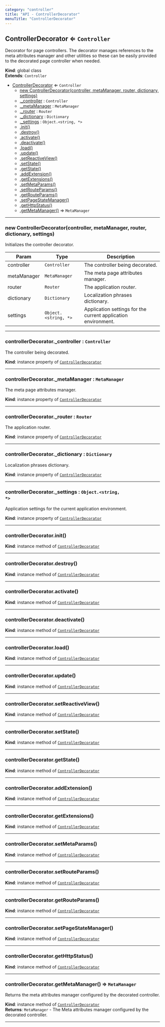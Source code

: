 ```yaml
---
category: "controller"
title: "API - ControllerDecorator"
menuTitle: "ControllerDecorator"
---
```


## ControllerDecorator ⇐ <code>Controller</code>&nbsp;<a name="ControllerDecorator" href="https://github.com/seznam/ima/tree/17.5.3/controller/ControllerDecorator.js#L21" target="_blank"><span class="icon"><i class="fas fa-external-link-alt fa-xs"></i></span></a>
Decorator for page controllers. The decorator manages references to the meta
attributes manager and other utilities so these can be easily provided to
the decorated page controller when needed.

**Kind**: global class  
**Extends**: <code>Controller</code>  

* [ControllerDecorator](#ControllerDecorator) ⇐ <code>Controller</code>
    * [new ControllerDecorator(controller, metaManager, router, dictionary, settings)](#new_ControllerDecorator_new)
    * [._controller](#ControllerDecorator+_controller) : <code>Controller</code>
    * [._metaManager](#ControllerDecorator+_metaManager) : <code>MetaManager</code>
    * [._router](#ControllerDecorator+_router) : <code>Router</code>
    * [._dictionary](#ControllerDecorator+_dictionary) : <code>Dictionary</code>
    * [._settings](#ControllerDecorator+_settings) : <code>Object.&lt;string, \*&gt;</code>
    * [.init()](#ControllerDecorator+init)
    * [.destroy()](#ControllerDecorator+destroy)
    * [.activate()](#ControllerDecorator+activate)
    * [.deactivate()](#ControllerDecorator+deactivate)
    * [.load()](#ControllerDecorator+load)
    * [.update()](#ControllerDecorator+update)
    * [.setReactiveView()](#ControllerDecorator+setReactiveView)
    * [.setState()](#ControllerDecorator+setState)
    * [.getState()](#ControllerDecorator+getState)
    * [.addExtension()](#ControllerDecorator+addExtension)
    * [.getExtensions()](#ControllerDecorator+getExtensions)
    * [.setMetaParams()](#ControllerDecorator+setMetaParams)
    * [.setRouteParams()](#ControllerDecorator+setRouteParams)
    * [.getRouteParams()](#ControllerDecorator+getRouteParams)
    * [.setPageStateManager()](#ControllerDecorator+setPageStateManager)
    * [.getHttpStatus()](#ControllerDecorator+getHttpStatus)
    * [.getMetaManager()](#ControllerDecorator+getMetaManager) ⇒ <code>MetaManager</code>


* * *

### new ControllerDecorator(controller, metaManager, router, dictionary, settings)&nbsp;<a name="new_ControllerDecorator_new"></a>
Initializes the controller decorator.


| Param | Type | Description |
| --- | --- | --- |
| controller | <code>Controller</code> | The controller being decorated. |
| metaManager | <code>MetaManager</code> | The meta page attributes manager. |
| router | <code>Router</code> | The application router. |
| dictionary | <code>Dictionary</code> | Localization phrases dictionary. |
| settings | <code>Object.&lt;string, \*&gt;</code> | Application settings for the        current application environment. |


* * *

### controllerDecorator.\_controller : <code>Controller</code>&nbsp;<a name="ControllerDecorator+_controller" href="https://github.com/seznam/ima/tree/17.5.3/controller/ControllerDecorator.js#L29" target="_blank"><span class="icon"><i class="fas fa-external-link-alt fa-xs"></i></span></a>
The controller being decorated.

**Kind**: instance property of [<code>ControllerDecorator</code>](#ControllerDecorator)  

* * *

### controllerDecorator.\_metaManager : <code>MetaManager</code>&nbsp;<a name="ControllerDecorator+_metaManager" href="https://github.com/seznam/ima/tree/17.5.3/controller/ControllerDecorator.js#L36" target="_blank"><span class="icon"><i class="fas fa-external-link-alt fa-xs"></i></span></a>
The meta page attributes manager.

**Kind**: instance property of [<code>ControllerDecorator</code>](#ControllerDecorator)  

* * *

### controllerDecorator.\_router : <code>Router</code>&nbsp;<a name="ControllerDecorator+_router" href="https://github.com/seznam/ima/tree/17.5.3/controller/ControllerDecorator.js#L43" target="_blank"><span class="icon"><i class="fas fa-external-link-alt fa-xs"></i></span></a>
The application router.

**Kind**: instance property of [<code>ControllerDecorator</code>](#ControllerDecorator)  

* * *

### controllerDecorator.\_dictionary : <code>Dictionary</code>&nbsp;<a name="ControllerDecorator+_dictionary" href="https://github.com/seznam/ima/tree/17.5.3/controller/ControllerDecorator.js#L50" target="_blank"><span class="icon"><i class="fas fa-external-link-alt fa-xs"></i></span></a>
Localization phrases dictionary.

**Kind**: instance property of [<code>ControllerDecorator</code>](#ControllerDecorator)  

* * *

### controllerDecorator.\_settings : <code>Object.&lt;string, \*&gt;</code>&nbsp;<a name="ControllerDecorator+_settings" href="https://github.com/seznam/ima/tree/17.5.3/controller/ControllerDecorator.js#L57" target="_blank"><span class="icon"><i class="fas fa-external-link-alt fa-xs"></i></span></a>
Application settings for the current application environment.

**Kind**: instance property of [<code>ControllerDecorator</code>](#ControllerDecorator)  

* * *

### controllerDecorator.init()&nbsp;<a name="ControllerDecorator+init" href="https://github.com/seznam/ima/tree/17.5.3/controller/ControllerDecorator.js#L63" target="_blank"><span class="icon"><i class="fas fa-external-link-alt fa-xs"></i></span></a>
**Kind**: instance method of [<code>ControllerDecorator</code>](#ControllerDecorator)  

* * *

### controllerDecorator.destroy()&nbsp;<a name="ControllerDecorator+destroy" href="https://github.com/seznam/ima/tree/17.5.3/controller/ControllerDecorator.js#L70" target="_blank"><span class="icon"><i class="fas fa-external-link-alt fa-xs"></i></span></a>
**Kind**: instance method of [<code>ControllerDecorator</code>](#ControllerDecorator)  

* * *

### controllerDecorator.activate()&nbsp;<a name="ControllerDecorator+activate" href="https://github.com/seznam/ima/tree/17.5.3/controller/ControllerDecorator.js#L77" target="_blank"><span class="icon"><i class="fas fa-external-link-alt fa-xs"></i></span></a>
**Kind**: instance method of [<code>ControllerDecorator</code>](#ControllerDecorator)  

* * *

### controllerDecorator.deactivate()&nbsp;<a name="ControllerDecorator+deactivate" href="https://github.com/seznam/ima/tree/17.5.3/controller/ControllerDecorator.js#L84" target="_blank"><span class="icon"><i class="fas fa-external-link-alt fa-xs"></i></span></a>
**Kind**: instance method of [<code>ControllerDecorator</code>](#ControllerDecorator)  

* * *

### controllerDecorator.load()&nbsp;<a name="ControllerDecorator+load" href="https://github.com/seznam/ima/tree/17.5.3/controller/ControllerDecorator.js#L91" target="_blank"><span class="icon"><i class="fas fa-external-link-alt fa-xs"></i></span></a>
**Kind**: instance method of [<code>ControllerDecorator</code>](#ControllerDecorator)  

* * *

### controllerDecorator.update()&nbsp;<a name="ControllerDecorator+update" href="https://github.com/seznam/ima/tree/17.5.3/controller/ControllerDecorator.js#L98" target="_blank"><span class="icon"><i class="fas fa-external-link-alt fa-xs"></i></span></a>
**Kind**: instance method of [<code>ControllerDecorator</code>](#ControllerDecorator)  

* * *

### controllerDecorator.setReactiveView()&nbsp;<a name="ControllerDecorator+setReactiveView" href="https://github.com/seznam/ima/tree/17.5.3/controller/ControllerDecorator.js#L105" target="_blank"><span class="icon"><i class="fas fa-external-link-alt fa-xs"></i></span></a>
**Kind**: instance method of [<code>ControllerDecorator</code>](#ControllerDecorator)  

* * *

### controllerDecorator.setState()&nbsp;<a name="ControllerDecorator+setState" href="https://github.com/seznam/ima/tree/17.5.3/controller/ControllerDecorator.js#L112" target="_blank"><span class="icon"><i class="fas fa-external-link-alt fa-xs"></i></span></a>
**Kind**: instance method of [<code>ControllerDecorator</code>](#ControllerDecorator)  

* * *

### controllerDecorator.getState()&nbsp;<a name="ControllerDecorator+getState" href="https://github.com/seznam/ima/tree/17.5.3/controller/ControllerDecorator.js#L119" target="_blank"><span class="icon"><i class="fas fa-external-link-alt fa-xs"></i></span></a>
**Kind**: instance method of [<code>ControllerDecorator</code>](#ControllerDecorator)  

* * *

### controllerDecorator.addExtension()&nbsp;<a name="ControllerDecorator+addExtension" href="https://github.com/seznam/ima/tree/17.5.3/controller/ControllerDecorator.js#L126" target="_blank"><span class="icon"><i class="fas fa-external-link-alt fa-xs"></i></span></a>
**Kind**: instance method of [<code>ControllerDecorator</code>](#ControllerDecorator)  

* * *

### controllerDecorator.getExtensions()&nbsp;<a name="ControllerDecorator+getExtensions" href="https://github.com/seznam/ima/tree/17.5.3/controller/ControllerDecorator.js#L135" target="_blank"><span class="icon"><i class="fas fa-external-link-alt fa-xs"></i></span></a>
**Kind**: instance method of [<code>ControllerDecorator</code>](#ControllerDecorator)  

* * *

### controllerDecorator.setMetaParams()&nbsp;<a name="ControllerDecorator+setMetaParams" href="https://github.com/seznam/ima/tree/17.5.3/controller/ControllerDecorator.js#L142" target="_blank"><span class="icon"><i class="fas fa-external-link-alt fa-xs"></i></span></a>
**Kind**: instance method of [<code>ControllerDecorator</code>](#ControllerDecorator)  

* * *

### controllerDecorator.setRouteParams()&nbsp;<a name="ControllerDecorator+setRouteParams" href="https://github.com/seznam/ima/tree/17.5.3/controller/ControllerDecorator.js#L155" target="_blank"><span class="icon"><i class="fas fa-external-link-alt fa-xs"></i></span></a>
**Kind**: instance method of [<code>ControllerDecorator</code>](#ControllerDecorator)  

* * *

### controllerDecorator.getRouteParams()&nbsp;<a name="ControllerDecorator+getRouteParams" href="https://github.com/seznam/ima/tree/17.5.3/controller/ControllerDecorator.js#L162" target="_blank"><span class="icon"><i class="fas fa-external-link-alt fa-xs"></i></span></a>
**Kind**: instance method of [<code>ControllerDecorator</code>](#ControllerDecorator)  

* * *

### controllerDecorator.setPageStateManager()&nbsp;<a name="ControllerDecorator+setPageStateManager" href="https://github.com/seznam/ima/tree/17.5.3/controller/ControllerDecorator.js#L169" target="_blank"><span class="icon"><i class="fas fa-external-link-alt fa-xs"></i></span></a>
**Kind**: instance method of [<code>ControllerDecorator</code>](#ControllerDecorator)  

* * *

### controllerDecorator.getHttpStatus()&nbsp;<a name="ControllerDecorator+getHttpStatus" href="https://github.com/seznam/ima/tree/17.5.3/controller/ControllerDecorator.js#L176" target="_blank"><span class="icon"><i class="fas fa-external-link-alt fa-xs"></i></span></a>
**Kind**: instance method of [<code>ControllerDecorator</code>](#ControllerDecorator)  

* * *

### controllerDecorator.getMetaManager() ⇒ <code>MetaManager</code>&nbsp;<a name="ControllerDecorator+getMetaManager" href="https://github.com/seznam/ima/tree/17.5.3/controller/ControllerDecorator.js#L187" target="_blank"><span class="icon"><i class="fas fa-external-link-alt fa-xs"></i></span></a>
Returns the meta attributes manager configured by the decorated
controller.

**Kind**: instance method of [<code>ControllerDecorator</code>](#ControllerDecorator)  
**Returns**: <code>MetaManager</code> - The Meta attributes manager configured by the
        decorated controller.  

* * *

